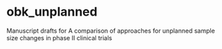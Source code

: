 # obk_unplanned
Manuscript drafts for A comparison of approaches for unplanned sample size changes in phase II clinical trials
